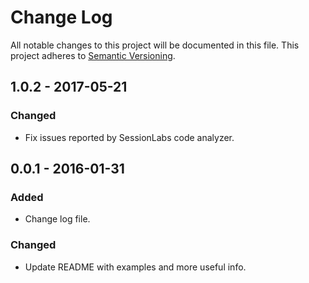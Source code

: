# Change Log
All notable changes to this project will be documented in this file.
This project adheres to [Semantic Versioning](http://semver.org/).

## 1.0.2 - 2017-05-21
### Changed
- Fix issues reported by SessionLabs code analyzer.

## 0.0.1 - 2016-01-31
### Added
- Change log file.

### Changed
- Update README with examples and more useful info.

